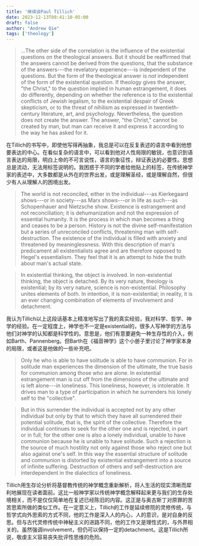```yaml
---
title: '继续谈Paul Tillich'
date: 2023-12-13T09:41:10-05:00
draft: false
author: "Andrew Qie"
tags: ['theology']
---
```


> ...The other side of the correlation is the influence of the existential questions on the theological answers. But it should be reaffirmed that the answers cannot be derived from the questions, that the substance of the answers---the revelatory experience---is independent of the questions. But the form of the theological answer is *not* independent of the form of the existential question. If theology gives the answer, "the Christ," to the question implied in human estrangement, it does do differently, depending on whether the reference is to the existential conflicts of Jewish legalism, to the existential despair of Greek skepticism, or to the threat of nihilism as expressed in twentieth-century literature, art, and psychology. Nevertheless, the question does not create the answer. The answer, "the Christ," cannot be created by man, but man can receive it and express it according to the way he has asked for it.

在Tillich的书写中，即使他写得再抽象，我总是可以在反复表述的语言中看到他想要表达的中心。在看似复杂的语言中，可以看到他对人性局限的敏锐，也意识到语言表达的局限，明白上帝的不可言说性，语言的象征性，辩证表达的必要性。思想总是流动，无法用标签说明的。我困惑于不同的学者给他贴上的标签，在传统神学家的表述中，大多数都是从外在的世界出发，或是理解圣经，或是理解自然，但很少有人从理解人的困境出发。

> The world is not reconciled, either in the individual---as Kierkegaard shows---or in society---as Marx shows---or in life as such---as Schopenhauer and Nietzsche show. Existence is estrangement and not reconciliation; it is dehumanization and not the expression of essential humanity. It is the process in which man becomes a thing and ceases to be a person. History is not the divine self-manifestation but a series of unreconciled conflicts, threatening man with self-destruction. The existence of the individual is filled with anxiety and threatened by meaninglessness. With this description of man's predicament all existentialists agree and are therefore opposed to Hegel's essentialism. They feel that it is an attempt to hide the truth about man's actual state.

> In existential thinking, the object is involved. In non-existential thinking, the object is detached. By its very nature, theology is existential; by its very nature, science is non-existential. Philosophy unites elements of both. In intention, it is non-existential; in reality, it is an ever changing combination of elements of involvement and detachment.

我认为Tillich以上这段话基本上精准地写出了我的真实经验，我对科学、哲学、神学的经验。在一定程度上，神学也不一定是existential的，很多人写神学的方法与他们对神学的认知都是科学性的。意思是，他们有意要避免一种生存性的介入，例如Barth、Pannenberg。但Barth在《福音神学》这个小册子里讨论了神学家本身的局限，或者这是他做的一些补充吧。

> Only he who is able to have solitude is able to have communion. For in solitude man experiences the dimension of the ultimate, the true basis for communion among those who are alone. In existential estrangement man is cut off from the dimensions of the ultimate and is left alone---in loneliness. This loneliness, however, is intolerable. It drives man to a type of participation in which he surrenders his lonely self to the "collective".

> But in this surrender the individual is accepted not by any other individual but only by that to which they have all surrendered their potential solitude, that is, the spirit of the collective. Therefore the individual continues to seek for the other one and is rejected, in part or in full; for the other one is also a lonely individual, unable to have communion because he is unable to have solitude. Such a rejection is the source of much hostility not only against those who reject one but also against one's self. In this way the essential structure of solitude and communion is distorted by existential estrangement into a source of infinite suffering. Destruction of others and self-destruction are interdependent in the dialectics of loneliness.

Tillich用生存论分析将基督教传统的神学概念重新解析，将人生活的现实清晰而犀利地展现在读者面前。这比一般神学家以传统神学概念解释起来更与我们的生存处境相关，而不是仅仅简单地在复述已经陈旧的内容。这正是与奥古斯丁对原罪的苦苦思索所做的类似工作。在一定意义上，Tillich的工作是延续修院的灵修传统，与哲学式向外思索的方式不同，他的工作是深入人的内心，人的意识，是对自身的反思。但与古代灵修传统中神秘主义的进路不同，他的工作又是理性式的，与外界相关的。虽然强调involvement，但仍可以保持一定的detachment。这是Tillich所说，敬虔主义容易丧失批评性思维的危险。